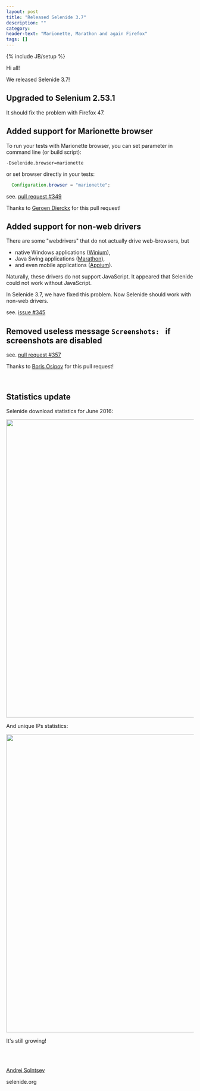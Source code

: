 ```yaml
---
layout: post
title: "Released Selenide 3.7"
description: ""
category:
header-text: "Marionette, Marathon and again Firefox"
tags: []
---
```

{% include JB/setup %}

Hi all!

We released Selenide 3.7! 

## Upgraded to Selenium 2.53.1

It should fix the problem with Firefox 47.

## Added support for Marionette browser

To run your tests with Marionette browser, you can set parameter in command line (or build script):

```
-Dselenide.browser=marionette
```

or set browser directly in your tests:

```java
  Configuration.browser = "marionette";
```

see. [pull request #349](https://github.com/selenide/selenide/pull/349)

Thanks to [Geroen Dierckx](https://github.com/ridiekel) for this pull request!


## Added support for non-web drivers

There are some "webdrivers" that do not actually drive web-browsers, but
 
* native Windows applications ([Winium](https://github.com/2gis/Winium)),
* Java Swing applications ([Marathon](https://marathontesting.com/seleniumwebdriver-bindings/)),
* and even mobile applications ([Appium](http://appium.io/)). 

Naturally, these drivers do not support JavaScript. 
It appeared that Selenide could not work without JavaScript. 

In Selenide 3.7, we have fixed this problem. Now Selenide should work with non-web drivers.

see. [issue #345](https://github.com/selenide/selenide/issues/345)

## Removed useless message `Screenshots: ` if screenshots are disabled 

see. [pull request #357](https://github.com/selenide/selenide/pull/357)

Thanks to [Boris Osipov](https://github.com/BorisOsipov) for this pull request!


<br/>


## Statistics update

Selenide download statistics for June 2016:
<center>
  <img src="{{ BASE_PATH }}/images/2016/07/selenide.downloads.png" width="800"/>
</center>

And unique IPs statistics:
<center>
  <img src="{{ BASE_PATH }}/images/2016/07/selenide.unique-ips.png" width="800"/>
</center>

It's still growing!


<br/>
<br/>

[Andrei Solntsev](http://asolntsev.github.io/)

selenide.org
